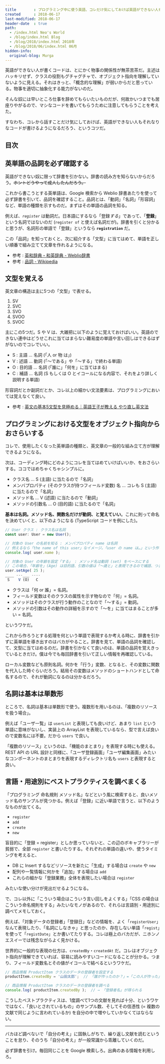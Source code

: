 ```yaml
---
title        : プログラミング中に使う英語、コレだけ気にしておけば英語ができない人も大丈夫、だと思う話
created      : 2018-06-17
last-modified: 2018-06-17
header-date  : true
path:
  - /index.html Neo's World
  - /blog/index.html Blog
  - /blog/2018/index.html 2018年
  - /blog/2018/06/index.html 06月
hidden-info:
  original-blog: Murga
---
```


英語ができない人が書くコードは、とにかく物事の関係性が無茶苦茶だ。主述はハッキリせず、クラスの役割もグチャグチャで、オブジェクト指向を理解していないように見える。それはきっと、「概念的な理解」が弱いからだと思っている。物事を適切に抽象化する能力がないのだ。

そんな奴には早いところ仕事を辞めてもらいたいものだが、何故かいつまでも居座りやがるので、マシなコードを書いてもらうために注意してもらうことを考えた。

すなわち、コレから話すことだけ気にしておけば、英語ができない人もそれなりなコードが書けるようになるだろう、というコツだ。

## 目次

## 英単語の品詞を必ず確認する

英語ができない奴に限って辞書を引かない。辞書の読み方を知らないからだろう。~~ホントどうやって成人したんだろう。~~

これから書こうとする英単語は、Google 検索から Weblio 辞書あたりを使って必ず辞書を引いて、品詞を確認すること。品詞とは、「動詞」「名詞」「形容詞」など、単語の種類を示すものだ。まずはその単語の品詞を知る。

例えば、*`register`* は動詞だ。日本語にするなら「登録*する*」であって、「**登録**」という名詞ではないのだ (`register of` と使えば名詞だが)。辞書を引くと分かると思うが、名詞形の単語で「登録」というなら **`registration`** だ。

この「品詞」を知っておくと、次に紹介する「文型」に当てはめて、単語を正しい順番で組み立てて文章を作れるようになる。

- 参考 : [英和辞典・和英辞典 - Weblio辞書](https://ejje.weblio.jp/)
- 参考 : [品詞 - Wikipedia](https://ja.wikipedia.org/wiki/品詞#英語の品詞)

## 文型を覚える

英文章の構造は主に5つの「文型」で表せる。

1. SV
2. SVC
3. SVO
4. SVOO
5. SVOC

主にこの5つだ。S や V は、大雑把に以下のように覚えておけばいい。英語のできない連中はどうせこれに当てはまらない難易度の単語や言い回しはできるはずがないのでコレでいい。

- S : 主語 … 名詞 (「人 or 物 は」)
- V : 述語 … 動詞 (「〜である」や「〜する」で終わる単語)
- O : 目的語 … 名詞 (「誰に」「何を」に当てはまる)
- C : 補語 … 名詞 (S もしくは O とイコールになる内容で、それをより詳しく説明する単語)

形容詞だとか副詞だとか、コレ以上の細かい文法要素は、プログラミングにおいては覚えなくて良い。

- 参考 : [英文の基本5文型を見極める｜英語王子が教える やり直し英文法](https://delta-scope.com/introduction/sentence/01.html)

## プログラミングにおける文型をオブジェクト指向からおさらいする

コレで、使用したくなった英単語の種類と、英文章の一般的な組み立て方が理解できるようになる。

次は、コーディング時にどのようにコレを当てはめていけばいいか、をおさらいする。ココではめちゃくちゃシンプルに。

- クラス名 … S (主語) に当たるので「名詞」
- メンバプロパティ (そのクラスが持つフィールド変数) 名 … コレも S (主語) に当たるので「名詞」
- メソッド名 … V (述語) に当たるので「動詞」
- メソッドの引数名 … O (目的語) に当たるので「名詞」

**基本は名詞。メソッド名、関数名だけが動詞、と覚えていい**。これに則って命名を決めていくと、以下のようになる (TypeScript コードを例にした)。

```typescript
// User クラス : クラス名は名詞
const user: User = new User();

// 対象の User の名前を知る : メンバプロパティ name は名詞
// 例えるなら「the name of this user」なイメージ。「user の name は…」という作り。
console.log( user.name );

// 対象の User の年齢を設定「する」 : メソッド名は動詞 (set) をベースにする
// この場合、「年齢を」(Age) は目的語、引数の値は「〜歳と」と表現できるので補語、つまり全体で SVOC の構造だ。
user.setAge( 25 );
____ ---___ ----
 S    V (O)   C
```

- クラスは「何 or 誰」= 名詞。
- フィールド変数はそのクラスの属性を示す物なので「何」= 名詞。
- メソッドはそのクラスが行う動作のことなので「〜する」= 動詞。
- メソッドの引数はその動作の詳細を示すので「〜を」に当てはまることが多い = 名詞。

というワケだ。

これから作ろうとする処理を何という単語で表現するか考える時に、辞書を引かずに英単語を導き出すのはバカがやること。辞書を見て、単語の品詞を確認して、文型に当てはめるのだ。辞書を引かなくて良いのは、単語の品詞を覚えきっているときだけ。僕は今でも毎回辞書を引いて正しい情報を再確認している。

ローカル変数なども原則名詞。何かを「行う」変数、となると、その変数に関数を代入した時ぐらいだろう。結局その変数はメソッドのショートハンドとして命名するので、それが動詞になるのは分かるだろう。

## 名詞は基本は単数形

ところで、名詞は基本は単数形で使う。複数形を用いるのは、「複数のリソースを扱う場合」。

例えば「ユーザ一覧」は `userList` と表現しても良いけど、あまり `list` という単語に意味がないし、実装上の ArrayList を表現しているなら、型で言えば良いので変数名には不要。だから `users` で良い。

「複数のリソース」というのは、「機能のまとまり」を表現する時にも使える。REST API の URL 設計と同様に、「ユーザ登録画面」「ユーザ編集画面」みたいなコンポーネントのまとまりを表現するディレクトリ名も `users` と表現すると良い。

## 言語・用途別にベストプラクティスを調べまくる

「プログラミング 命名規則 メソッド名」などという風に検索すると、良いメソッド名のサンプルが見つかる。例えば「登録」に近い単語で言うと、以下のようなものが出てくる。

- `register`
- `add`
- `create`
- `new`

盲目的に「登録 = register」としか思っていないと、この辺のボキャブラリーが貧弱で、全部 `register` と書いたりする。それぞれの単語の違いや、使うタイミングを考えると、

- DB に Insert するなどリソースを新たに「生成」する場合は `create` や `new`
- 配列や一覧情報に何かを「追加」する場合は `add`
- これらの細かな「登録業務」全体を表現したい場合は `register`

みたいな使い分けが見出だせるようになる。

で、コレ以外に「こういう場合はこういう言い回しをよくする」「CSS の場合はこういう命名規則をする」みたいなモノがあるので、それらは言語別・用途別に調べてメモしておく。

例えば、「対象データの登録者」「登録日」などの情報を、よく「`registerUser`」なんて表現したり、「名詞にしなきゃ」と思ったのか、存在しない単語「`regist`」を使って「`registDate`」とか書いてたりする。コレは極上のバカだが、ニホンノエスイーでは残念ながらよく見かける。

世界的に一般的な表現の仕方は、`createdBy`・`createdAt` だ。コレはオブジェクト指向が理解できていれば、容易に読みやすいコードになることが分かる。つまり、フィールド変数名とその値がイコールで結べるというワケだ。

```javascript
// 商品情報 ProductItem クラスのデータの登録者を設定する
productItem.createdBy = '山田太郎';  // 「誰が作ったのか？」=「この人が作った」の図式が出来上がる

// 商品情報 ProductItem クラスのデータの登録者を調べる
console.log( productItem.createdBy );  // → 「登録者名」が得られる
```

こうしたベストプラクティスは、1度調べて1つの文献を見れば十分、というワケではなく、「良いとされているもの」のサンプル数、そしてその信憑性 (= 複数の文献で同じように言われているか) を自分の中で増やしていかなくてはならない。

---

バカほど調べないで「自分の考え」に固執しがちで、繰り返し文献を読むということを怠り、そのうち「自分の考え」が一般常識から乖離していくのだ。

必ず辞書を引け。毎回同じことを Google 検索しろ。出典のある情報を利用しろ。

